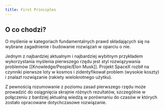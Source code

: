```yaml
---
title: First Principles
---
```


## O co chodzi? 
O myślenie w kategoriach fundamentalnych prawd składających się na wybrane zagadnienie i budowanie rozwiązań w oparciu o nie. 

Jednym z najbardziej aktualnym i najbardziej wybitnym przykładem wykorzystania myślenia pierwszego rzędu jest styl rozwiązywania problemów [[Knowledge/People/Elon Musk]]. Projekt SpaceX rozbił na czynniki pierwsze loty w kosmos i zidentyfikował problem (wysokie koszty) i znalazł rozwiązanie (rakiety wielokrotnego użytku).

Z pewnością rozumowanie z poziomu zasad pierwszego rzędu może prowadzić do osiągnięcia skrajnie różnych rezultatów, szczególnie w połączeniu z bardziej aktualną wiedżą w porównaniu do czasów w których zostało opracowane dotychczasowe rozwiązanie.